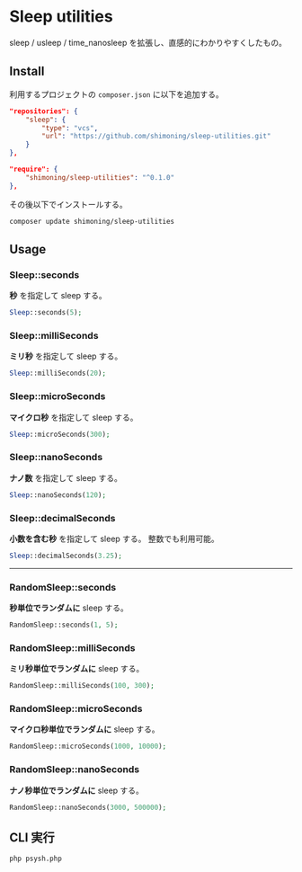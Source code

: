 # Sleep utilities
sleep / usleep / time_nanosleep を拡張し、直感的にわかりやすくしたもの。

## Install
利用するプロジェクトの `composer.json` に以下を追加する。
```composer.json
"repositories": {
    "sleep": {
        "type": "vcs",
        "url": "https://github.com/shimoning/sleep-utilities.git"
    }
},

"require": {
    "shimoning/sleep-utilities": "^0.1.0"
},
```

その後以下でインストールする。

```bash
composer update shimoning/sleep-utilities
```

## Usage
### Sleep::seconds
**秒** を指定して sleep する。

```php
Sleep::seconds(5);
```

### Sleep::milliSeconds
**ミリ秒** を指定して sleep する。

```php
Sleep::milliSeconds(20);
```

### Sleep::microSeconds
**マイクロ秒** を指定して sleep する。

```php
Sleep::microSeconds(300);
```

### Sleep::nanoSeconds
**ナノ数** を指定して sleep する。

```php
Sleep::nanoSeconds(120);
```

### Sleep::decimalSeconds
**小数を含む秒** を指定して sleep する。
整数でも利用可能。

```php
Sleep::decimalSeconds(3.25);
```

-----

### RandomSleep::seconds
**秒単位でランダムに** sleep する。

```php
RandomSleep::seconds(1, 5);
```

### RandomSleep::milliSeconds
**ミリ秒単位でランダムに** sleep する。

```php
RandomSleep::milliSeconds(100, 300);
```

### RandomSleep::microSeconds
**マイクロ秒単位でランダムに** sleep する。

```php
RandomSleep::microSeconds(1000, 10000);
```

### RandomSleep::nanoSeconds
**ナノ秒単位でランダムに** sleep する。

```php
RandomSleep::nanoSeconds(3000, 500000);
```

## CLI 実行
```bash
php psysh.php
```